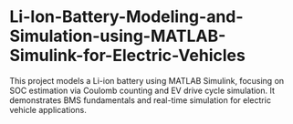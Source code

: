 # Li-Ion-Battery-Modeling-and-Simulation-using-MATLAB-Simulink-for-Electric-Vehicles
This project models a Li-ion battery using MATLAB Simulink, focusing on SOC estimation via Coulomb counting and EV drive cycle simulation. It demonstrates BMS fundamentals and real-time simulation for electric vehicle applications.
